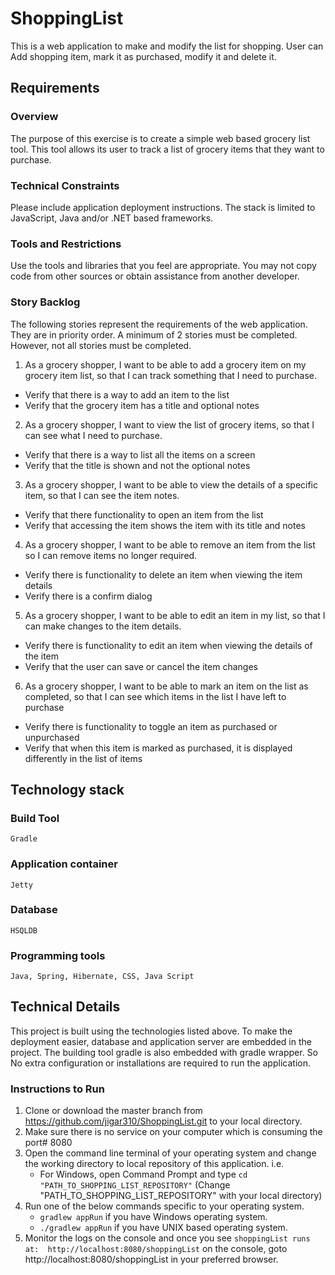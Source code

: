 # ShoppingList
This is a web application to make and modify the list for shopping. User can Add shopping item, mark it as purchased, modify it and delete it. 

## Requirements

### Overview
The purpose of this exercise is to create a simple web based grocery list tool. This tool allows its user to
track a list of grocery items that they want to purchase.
### Technical Constraints
Please include application deployment instructions. The stack is limited to JavaScript, Java and/or .NET based
frameworks.
### Tools and Restrictions
Use the tools and libraries that you feel are appropriate. You may not copy code from other sources or obtain
assistance from another developer.
### Story Backlog
The following stories represent the requirements of the web application. They are in priority order. A minimum
of 2 stories must be completed. However, not all stories must be completed.

1. As a grocery shopper, I want to be able to add a grocery item on my grocery item list, so that I can track something that I need to purchase.
* Verify that there is a way to add an item to the list
* Verify that the grocery item has a title and optional notes
2. As a grocery shopper, I want to view the list of grocery items, so that I can see what I need to purchase.
* Verify that there is a way to list all the items on a screen
* Verify that the title is shown and not the optional notes
3. As a grocery shopper, I want to be able to view the details of a specific item, so that I can see the item notes.
* Verify that there functionality to open an item from the list
* Verify that accessing the item shows the item with its title and notes
4. As a grocery shopper, I want to be able to remove an item from the list so I can remove items no longer required.
* Verify there is functionality to delete an item when viewing the item details
* Verify there is a confirm dialog
5. As a grocery shopper, I want to be able to edit an item in my list, so that I can make changes to the item details.
* Verify there is functionality to edit an item when viewing the details of the item
* Verify that the user can save or cancel the item changes
6. As a grocery shopper, I want to be able to mark an item on the list as completed, so that I can see which items in the list I have left to purchase
* Verify there is functionality to toggle an item as purchased or unpurchased
* Verify that when this item is marked as purchased, it is displayed differently in the list of items 

## Technology stack
### Build Tool
	Gradle
### Application container
	Jetty
### Database
	HSQLDB
### Programming tools
	Java, Spring, Hibernate, CSS, Java Script
	
## Technical Details
This project is built using the technologies listed above. To make the deployment easier, database and application server are embedded in the project. The building tool gradle is also embedded with gradle wrapper. So No extra configuration or installations are required to run the application.

### Instructions to Run
1. Clone or download the master branch from https://github.com/jigar310/ShoppingList.git to your local directory.
2. Make sure there is no service on your computer which is consuming the port# 8080
3. Open the command line terminal of your operating system and change the working directory to local repository of this application. i.e.
	*  For Windows, open Command Prompt and type ``` cd "PATH_TO_SHOPPING_LIST_REPOSITORY" ``` (Change "PATH_TO_SHOPPING_LIST_REPOSITORY" with your local directory)
4. Run one of the below commands specific to your operating system.
	* ``` gradlew appRun ``` if you have Windows operating system.
	* ``` ./gradlew appRun ``` if you have UNIX based operating system.
5. Monitor the logs on the console and once you see ```shoppingList runs at:  http://localhost:8080/shoppingList``` on the console,  goto http://localhost:8080/shoppingList in your preferred browser.